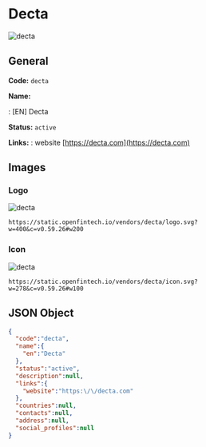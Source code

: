 
# Decta 
![decta](https://static.openfintech.io/vendors/decta/logo.svg?w=400&c=v0.59.26#w200)  

## General 
 
**Code:** `decta` 
 
**Name:** 
 
:	[EN] Decta 
 
**Status:** `active` 
 
**Links:** 
: website [https://decta.com](https://decta.com) 
 

## Images 

### Logo 
 
![decta](https://static.openfintech.io/vendors/decta/logo.svg?w=400&c=v0.59.26#w200)  

```
https://static.openfintech.io/vendors/decta/logo.svg?w=400&c=v0.59.26#w200
```  

### Icon 
 
![decta](https://static.openfintech.io/vendors/decta/icon.svg?w=278&c=v0.59.26#w100)  

```
https://static.openfintech.io/vendors/decta/icon.svg?w=278&c=v0.59.26#w100
```  

## JSON Object 

```json
{
  "code":"decta",
  "name":{
    "en":"Decta"
  },
  "status":"active",
  "description":null,
  "links":{
    "website":"https:\/\/decta.com"
  },
  "countries":null,
  "contacts":null,
  "address":null,
  "social_profiles":null
}
```  

